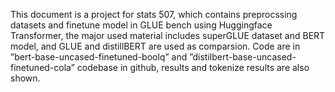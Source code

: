 This document is a project for stats 507, which contains preprocssing datasets and finetune model in GLUE bench using Huggingface Transformer, the major used material includes superGLUE dataset and BERT model, and GLUE and distillBERT are used as comparsion. Code are in ”bert-base-uncased-finetuned-boolq” and ”distilbert-base-uncased-finetuned-cola” codebase in github, results and tokenize results are also shown.
